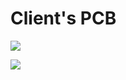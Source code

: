 # Client's PCB

![](/Users/yohannassouline/Desktop/Perso/Projets/WSFF/Documents/PCB/client/screenshot_wsff_client_sch.png)

![](/Users/yohannassouline/Desktop/Perso/Projets/WSFF/Documents/PCB/client/screenshot_wsff_client_brd.png)